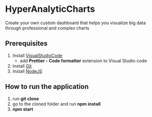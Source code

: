 # HyperAnalyticCharts
Create your own custom dashboard that helps you visualize big data through professional and complex charts

<h2>Prerequisites</h2>

1. Install <a href="https://code.visualstudio.com/">VisualStudioCode</a>
    - add <b>Prettier - Code formatter</b> extension to Visual Studio code
2. Install <a href="https://git-scm.com/download/win">Git</a>
2. Install <a href="https://nodejs.org/en/">NodeJS</a>

<h2>How to run the application</h2>

1. run <b>git clone</b>
2. go to the cloned folder and run <b>npm install</b>
2. <b>npm start</b>
